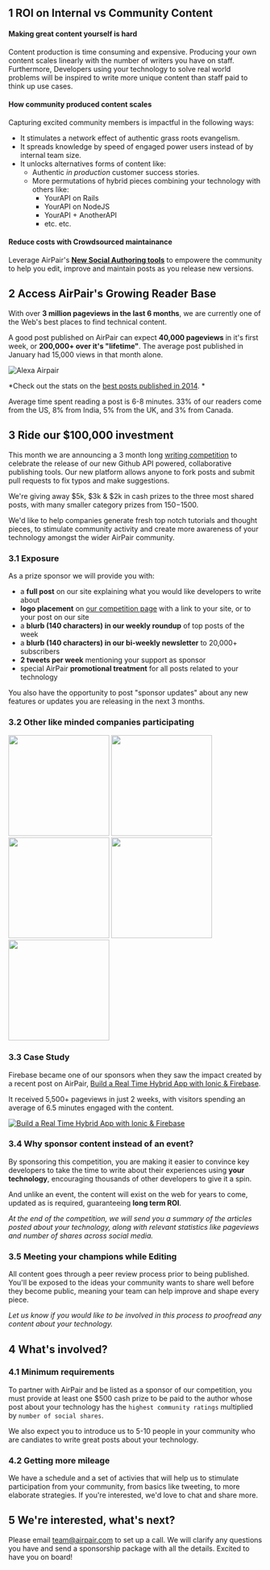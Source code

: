 ## 1 ROI on Internal vs Community Content

#### Making great content yourself is hard ####

Content production is time consuming and expensive. Producing your own content scales linearly with the number of writers you have on staff. Furthermore, Developers using your technology to solve real world problems will be inspired to write more unique content than staff paid to think up use cases.

#### How community produced content scales ####

Capturing excited community members is impactful in the following ways:

- It stimulates a network effect of authentic grass roots evangelism.
- It spreads knowledge by speed of engaged power users instead of by internal team size.
- It unlocks alternatives forms of content like:
  - Authentic *in production* customer success stories.
  - More permutations of hybrid pieces combining your technology with others like:
    - YourAPI on Rails
    - YourAPI on NodeJS
    - YourAPI + AnotherAPI
    - etc. etc.

#### Reduce costs with Crowdsourced  maintainance ####

Leverage AirPair's **[New Social Authoring tools](//airpair.com/preview/draft/jk-git-authoring-annoucement)** to empowere the community to help you edit, improve and maintain posts as you release new versions.

## 2 Access AirPair's Growing Reader Base

With over **3 million pageviews in the last 6 months**, we are currently one of the Web's best places to find technical content.

A good post published on AirPair can expect **40,000 pageviews** in it's first week, or **200,000+ over it's "lifetime"**. The average post published in January had 15,000 views in that month alone.

![Alexa Airpair](//imgur.com/lCnq538.png)

*Check out the stats on the [best posts published in 2014](//airpair.com/top-posts-on-airpair-in-2014). *

Average time spent reading a post is 6-8 minutes. 33% of our readers come from the US, 8% from India, 5% from the UK, and 3% from Canada. 

## 3 Ride our $100,000 investment

This month we are announcing a 3 month long [writing competition](//airpair.com/100k-writing-competition) to celebrate the release of our new Github API powered, collaborative publishing tools. Our new platform allows anyone to fork posts and submit pull requests to fix typos and make suggestions.

We're giving away $5k, $3k & $2k in cash prizes to the three most shared posts, with many smaller category prizes from $150-$1500.

We'd like to help companies generate fresh top notch tutorials and thought pieces, to stimulate community activity and create more awareness of your technology amongst the wider AirPair community. 

### 3.1 Exposure

As a prize sponsor we will provide you with: 
- a **full post** on our site explaining what you would like developers to write about
- **logo placement** on [our competition page](//airpair.com/100k-writing-competition) with a link to your site, or to your post on our site
- a **blurb (140 characters) in our weekly roundup** of top posts of the week
- a **blurb (140 characters) in our bi-weekly newsletter** to 20,000+ subscribers
- **2 tweets per week** mentioning your support as sponsor
- special AirPair **promotional treatment** for all posts related to your technology

You also have the opportunity to post "sponsor updates" about any new features or updates you are releasing in the next 3 months. 


### 3.2 Other like minded companies participating

<img src="/static/img/pages/postscomp/logo-firebase.png" style="width:200px" />
<img src="/static/img/pages/postscomp/logo-pubnub.png" style="width:200px" />
<img src="/static/img/pages/postscomp/logo-rethinkdb.png" style="width:200px" />
<img src="/static/img/pages/postscomp/logo-coreos.png" style="width:200px" />
<img src="/static/img/pages/postscomp/logo-keen-io.png" style="width:200px" />

### 3.3 Case Study

Firebase became one of our sponsors when they saw the impact created by a recent post on AirPair, [Build a Real Time Hybrid App with Ionic & Firebase](https://www.airpair.com/angularjs/posts/build-a-real-time-hybrid-app-with-ionic-firebase). 

It received 5,500+ pageviews in just 2 weeks, with visitors spending an average of 6.5 minutes engaged with the content.

[![Build a Real Time Hybrid App with Ionic & Firebase](//imgur.com/ykBVXNv.png)](https://twitter.com/Firebase/status/561198155828453376)

### 3.4 Why sponsor content instead of an event?  

By sponsoring this competition, you are making it easier to convince key developers to take the time to write about their experiences using **your technology**, encouraging thousands of other developers to give it a spin. 

And unlike an event, the content will exist on the web for years to come, updated as is required, guaranteeing **long term ROI**.

*At the end of the competition, we will send you a summary of the articles posted about your technology, along with relevant statistics like pageviews and number of shares across social media.*

### 3.5 Meeting your champions while Editing

All content goes through a peer review process prior to being published. You'll be exposed to the ideas your community wants to share well before they become public, meaning your team can help improve and shape every piece.

*Let us know if you would like to be involved in this process to proofread any content about your technology.*

<!--
##3 How can we boost the impact of our sponsorship?

There are 3 ways to take an active role in helping to create the new champions and heroes of your technology - through Prizes, Sharing and Peer Review. 

###3.1 Prizes

**Creating awesome content costs money**. Writing an article can take anywhere from 5-40 hours, and our authors are developers who can charge up to $200/hr. Your cash prize of $500 will help to cover some of their expenses, however you can also offer other sponsorship ideas such as free credits to your services for entrants and winners, or bigger cash prizes. 

*With a good chance of multiple submissions, and a commissioned tutorial costing anywhere from $2,000-$3,000, we hope you'll agree that $500 is a relatively small investment. *

###3.2 Sharing

*Money isn't everything*. For authors, sharing their knowledge, experience and opinions is a way to support the community, interact with the community, and give back. This for them `= impact`. Plus they are likely to land some properly paid development work as a result. 

If you take the time to support authors by sharing their content with your community, you can encourage even more developers to write about their experiences using your technology.

###3.3 Peer Review

The better the content, the more impact it will create, and the longer it will live on the web, so the goal is to publish **high quality, relevant content**. This is why we designed our Github powered collaborative authoring tools - to make it as easy and fun as possible for developers to review content, test code, and submit edits. 

If you encourage **developers in your community** to evaluate and critique the content submitted about your technology *before* it's published, you can increase the quality and impact of your investment. 


#### What is the minimum requirements for participating

The minimum is .... -->

## 4 What's involved?

### 4.1 Minimum requirements

To partner with AirPair and be listed as a sponsor of our competition, you must provide at least one $500 cash prize to be paid to the author whose post about your technology has the `highest community ratings` multiplied by `number of social shares`.

We also expect you to introduce us to 5-10 people in your community who are candiates to write great posts about your technology.

### 4.2 Getting more mileage

We have a schedule and a set of activies that will help us to stimulate participation from your community, from basics like tweeting, to more elaborate strategies. If you're interested, we'd love to chat and share more.

## 5 We're interested, what's next?

Please email [team@airpair.com](team@airpair.com) to set up a call. We will clarify any questions you have and send a sponsorship package with all the details. Excited to have you on board!
